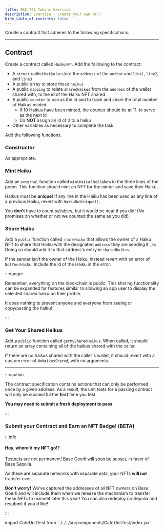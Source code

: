 ```yaml
---
title: ERC-721 Tokens Exercise
description: Exercise - Create your own NFT!
hide_table_of_contents: false
---
```


Create a contract that adheres to the following specifications.

---

## Contract

Create a contract called `HaikuNFT`. Add the following to the contract:

- A `struct` called `Haiku` to store the `address` of the `author` and `line1`, `line2`, and `line3`
- A public array to store these `haikus`
- A public `mapping` to relate `sharedHaikus` from the `address` of the wallet shared with, to the id of the Haiku NFT shared
- A public `counter` to use as the id and to track and share the total number of Haikus minted
  - If 10 Haikus have been minted, the counter should be at 11, to serve as the next id
  - Do **NOT** assign an id of 0 to a haiku
- Other variables as necessary to complete the task

Add the following functions.

### Constructor

As appropriate.

### Mint Haiku

Add an `external` function called `mintHaiku` that takes in the three lines of the poem. This function should mint an NFT for the minter and save their Haiku.

Haikus must be **unique**! If any line in the Haiku has been used as any line of a previous Haiku, revert with `HaikuNotUnique()`.

You **don't** have to count syllables, but it would be neat if you did! (No promises on whether or not we counted the same as you did)

### Share Haiku

Add a `public` function called `shareHaiku` that allows the owner of a Haiku NFT to share that Haiku with the designated `address` they are sending it `_to`. Doing so should add it to that address's entry in `sharedHaikus`.

If the sender isn't the owner of the Haiku, instead revert with an error of `NotYourHaiku`. Include the id of the Haiku in the error.

:::danger

Remember, everything on the blockchain is public. This sharing functionality can be expanded for features similar to allowing an app user to display the selected shared haiku on their profile.

It does nothing to prevent anyone and everyone from seeing or copy/pasting the haiku!

:::

### Get Your Shared Haikus

Add a `public` function called `getMySharedHaikus`. When called, it should return an array containing all of the haikus shared with the caller.

If there are no haikus shared with the caller's wallet, it should revert with a custom error of `NoHaikusShared`, with no arguments.

---

:::caution

The contract specification contains actions that can only be performed once by a given address. As a result, the unit tests for a passing contract will only be successful the **first** time you test.

**You may need to submit a fresh deployment to pass**

:::

### Submit your Contract and Earn an NFT Badge! (BETA)

:::info

#### Hey, where'd my NFT go!?

[Testnets](../deployment-to-testnet/test-networks) are not permanent! Base Goerli [will soon be sunset](https://base.mirror.xyz/kkz1-KFdUwl0n23PdyBRtnFewvO48_m-fZNzPMJehM4), in favor of Base Sepolia.

As these are separate networks with separate data, your NFTs **will not** transfer over.

**Don't worry!** We've captured the addresses of all NFT owners on Base Goerli and will include them when we release the mechanism to transfer these NFTs to mainnet later this year! You can also redeploy on Sepolia and resubmit if you'd like!

:::

import CafeUnitTest from '../../../src/components/CafeUnitTest/index.jsx'

<CafeUnitTest nftNum={15}/>
